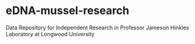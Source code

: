 # eDNA-mussel-research
Data Repository for Independent Research in Professor Jameson Hinkles Laboratory at Longwood University  
